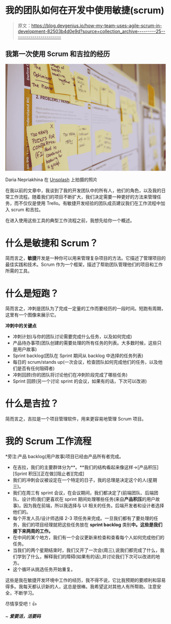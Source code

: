 # 我的团队如何在开发中使用敏捷(scrum)

> 原文：<https://blog.devgenius.io/how-my-team-uses-agile-scrum-in-development-82503b4d0e9d?source=collection_archive---------25----------------------->

## 我第一次使用 Scrum 和吉拉的经历

![](img/1bec7603b46a4ffd52e90ad9b4e10fb9.png)

Daria Nepriakhina 在 [Unsplash](https://unsplash.com?utm_source=medium&utm_medium=referral) 上拍摄的照片

在我以前的文章中，我谈到了我的开发团队中的所有人，他们的角色，以及我的日常工作流程。随着我们的项目不断扩大，我们决定需要一种更好的方法来管理任务，而不仅仅是使用 Trello。有敏捷开发经验的团队成员建议我们在工作流程中加入 scrum 和吉拉。

在进入使用这些工具的典型工作流程之前，我想先给你一个概述。

# 什么是敏捷和 Scrum？

简而言之，**敏捷**开发是一种你可以用来管理复杂项目的方法。它描述了管理项目的最佳实践和技术。Scrum 作为一个框架，描述了帮助团队管理他们的项目和工作所需的工具。

# 什么是短跑？

简而言之，冲刺是团队为了完成一定量的工作而要经历的一段时间。短跑有周期，这里有一个图像来展示它。

**冲刺中的关键点**

*   冲刺计划(与你的团队讨论需要完成什么任务，以及如何完成)
*   产品待办事项(团队创建的需要处理的所有任务的列表。大多数时候，这些只是用户故事)
*   Sprint backlog(团队在 Sprint 期间从 backlog 中选择的任务列表)
*   每日的 scrum/stands up(一次会议，检查团队如何完成他们的任务，以及他们是否有任何阻碍者)
*   冲刺回顾(你的团队将讨论他们在冲刺阶段完成了哪些任务)
*   Sprint 回顾(另一个讨论 sprint 的会议，如果有的话，下次可以改进)

# 什么是吉拉？

简而言之，吉拉是一个项目管理软件，用来更容易地管理 Scrum 项目。

# 我的 Scrum 工作流程

*旁注:产品 backlog(用户故事)项目已经由产品所有者完成。

*   在吉拉，我们的主要群体分为**。**我们的结构看起来像这样→[产品积压] [Sprint 积压][正在做][阻止者][完成]
*   我们的冲刺会议被设定在一个特定的日子，我的总理是决定这个的人(星期三)。
*   我们在周三有 sprint 会议，在会议期间，我们都决定了(前端团队、后端团队、设计师)我们更喜欢在 sprint 期间处理哪些任务(来自**产品积压**的用户故事)。因为我在前端，所以我选择与 UI 相关的任务。后端开发者和设计者选择他们的。
*   每个开发人员/设计师选择 2-3 项任务来完成。一旦我们都有了要处理的任务，我们的项目经理就把这些任务放在 **sprint backlog** 类别**中。这些是我们接下来两周的工作。**
*   在中间的某个地方，我们有一个会议更新来检查和查看每个人如何完成他们的任务。
*   当我们的两个星期结束时，我们又开了一次会(周三),说我们都完成了什么，我们学到了什么，解释我们的障碍(如果有的话),并讨论我们下次可以改进的地方。
*   这个循环从挑选任务开始重复。

这些是我在敏捷开发环境中工作的经历，我不得不说，它比我预期的要顺利和容易得多。我每天都认识新的人，这总是很棒。我希望这对其他人有所帮助。注意安全，不断学习。

尽情享受吧！👍

~ ***爱要活，活要码***